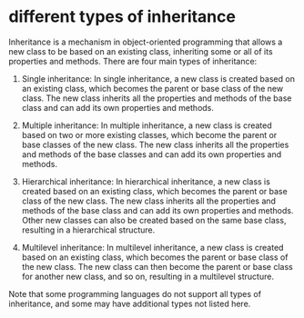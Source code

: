 # different types of inheritance

Inheritance is a mechanism in object-oriented programming that allows a new class to be based on an existing class, inheriting some or all of its properties and methods. There are four main types of inheritance:

1. Single inheritance: In single inheritance, a new class is created based on an existing class, which becomes the parent or base class of the new class. The new class inherits all the properties and methods of the base class and can add its own properties and methods.
    
2. Multiple inheritance: In multiple inheritance, a new class is created based on two or more existing classes, which become the parent or base classes of the new class. The new class inherits all the properties and methods of the base classes and can add its own properties and methods.
    
3. Hierarchical inheritance: In hierarchical inheritance, a new class is created based on an existing class, which becomes the parent or base class of the new class. The new class inherits all the properties and methods of the base class and can add its own properties and methods. Other new classes can also be created based on the same base class, resulting in a hierarchical structure.
    
4. Multilevel inheritance: In multilevel inheritance, a new class is created based on an existing class, which becomes the parent or base class of the new class. The new class can then become the parent or base class for another new class, and so on, resulting in a multilevel structure.
    

Note that some programming languages do not support all types of inheritance, and some may have additional types not listed here.
